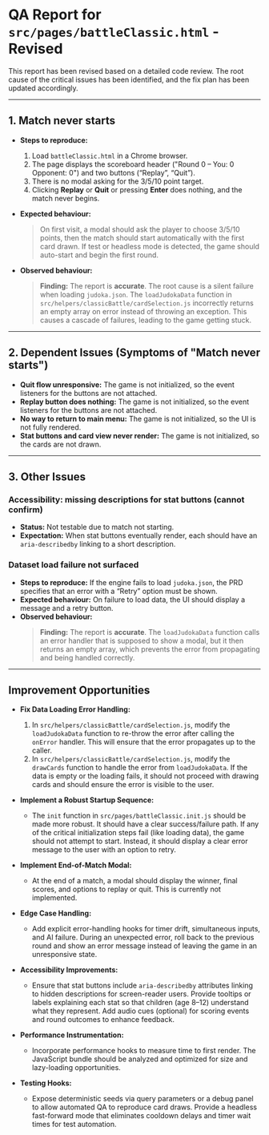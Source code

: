 # QA Report for `src/pages/battleClassic.html` - Revised

This report has been revised based on a detailed code review. The root cause of the critical issues has been identified, and the fix plan has been updated accordingly.

---

## 1. Match never starts

- **Steps to reproduce:**
  1.  Load `battleClassic.html` in a Chrome browser.
  2.  The page displays the scoreboard header ("Round 0 – You: 0 Opponent: 0") and two buttons (“Replay”, “Quit”).
  3.  There is no modal asking for the 3/5/10 point target.
  4.  Clicking **Replay** or **Quit** or pressing **Enter** does nothing, and the match never begins.

- **Expected behaviour:**

  > On first visit, a modal should ask the player to choose 3/5/10 points, then the match should start automatically with the first card drawn. If test or headless mode is detected, the game should auto-start and begin the first round.

- **Observed behaviour:**
  > **Finding:** The report is **accurate**. The root cause is a silent failure when loading `judoka.json`. The `loadJudokaData` function in `src/helpers/classicBattle/cardSelection.js` incorrectly returns an empty array on error instead of throwing an exception. This causes a cascade of failures, leading to the game getting stuck.

---

## 2. Dependent Issues (Symptoms of "Match never starts")

- **Quit flow unresponsive:** The game is not initialized, so the event listeners for the buttons are not attached.
- **Replay button does nothing:** The game is not initialized, so the event listeners for the buttons are not attached.
- **No way to return to main menu:** The game is not initialized, so the UI is not fully rendered.
- **Stat buttons and card view never render:** The game is not initialized, so the cards are not drawn.

---

## 3. Other Issues

### Accessibility: missing descriptions for stat buttons (cannot confirm)

- **Status:** Not testable due to match not starting.
- **Expectation:** When stat buttons eventually render, each should have an `aria-describedby` linking to a short description.

### Dataset load failure not surfaced

- **Steps to reproduce:** If the engine fails to load `judoka.json`, the PRD specifies that an error with a “Retry” option must be shown.
- **Expected behaviour:** On failure to load data, the UI should display a message and a retry button.
- **Observed behaviour:**
  > **Finding:** The report is **accurate**. The `loadJudokaData` function calls an error handler that is supposed to show a modal, but it then returns an empty array, which prevents the error from propagating and being handled correctly.

---

## Improvement Opportunities

- **Fix Data Loading Error Handling:**
  1.  In `src/helpers/classicBattle/cardSelection.js`, modify the `loadJudokaData` function to re-throw the error after calling the `onError` handler. This will ensure that the error propagates up to the caller.
  2.  In `src/helpers/classicBattle/cardSelection.js`, modify the `drawCards` function to handle the error from `loadJudokaData`. If the data is empty or the loading fails, it should not proceed with drawing cards and should ensure the error is visible to the user.

- **Implement a Robust Startup Sequence:**
  - The `init` function in `src/pages/battleClassic.init.js` should be made more robust. It should have a clear success/failure path. If any of the critical initialization steps fail (like loading data), the game should not attempt to start. Instead, it should display a clear error message to the user with an option to retry.

- **Implement End-of-Match Modal:**
  - At the end of a match, a modal should display the winner, final scores, and options to replay or quit. This is currently not implemented.

- **Edge Case Handling:**
  - Add explicit error-handling hooks for timer drift, simultaneous inputs, and AI failure. During an unexpected error, roll back to the previous round and show an error message instead of leaving the game in an unresponsive state.

- **Accessibility Improvements:**
  - Ensure that stat buttons include `aria-describedby` attributes linking to hidden descriptions for screen-reader users. Provide tooltips or labels explaining each stat so that children (age 8–12) understand what they represent. Add audio cues (optional) for scoring events and round outcomes to enhance feedback.

- **Performance Instrumentation:**
  - Incorporate performance hooks to measure time to first render. The JavaScript bundle should be analyzed and optimized for size and lazy-loading opportunities.

- **Testing Hooks:**
  - Expose deterministic seeds via query parameters or a debug panel to allow automated QA to reproduce card draws. Provide a headless fast-forward mode that eliminates cooldown delays and timer wait times for test automation.
